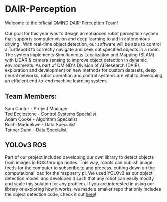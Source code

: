 # DAIR-Perception

Welcome to the official QMIND DAIR-Perception Team!  
<br>
Our goal for this year was to design an enhanced robot perception system that supports computer vision and deep
learning to aid in autonomous driving . With real-time object detection, our software will be able to control a
Turtlebot3 to correctly navigate and seek out specified objects in a room. The system implements Simultaneous
Localization and Mapping (SLAM) with LiDAR & camera sensing to improve object detection in dynamic environments.
As part of QMIND's Division of AI Research (DAIR), exploration and development on new methods for custom datasets,
deep neural networks, robot operation and control systems are vital to developing an efficient end-to-end machine learning system.

## Team Members:
Sam Cantor - Project Manager<br>
Ted Ecclestone - Control Systems Specialist<br>
Adam Cooke - Algorithm Specialist<br>
Buchi Maduekwe - Data Specialist<br>
Tanner Dunn - Data Specialist<br> 

## YOLOv3 ROS
Part of our project included developing our own library to detect objects from images in ROS through nodes. This way, 
robots can publish image feeds for the computer to subscribe to and process, cutting down on the computational load 
for the raspberry pi. We used YOLOv3 as our object detection model, and developed it such that any robot can easily modify 
and scale this solution for any problem. If you are interested in using our library or exploring how it works, we made a 
smaller repo that only includes the object detection code, check it out [here](https://github.com/sjcantor/YOLOv3-ROS)!

